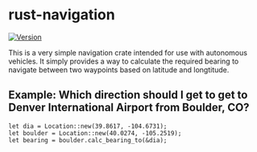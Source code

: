 # rust-navigation

[![Version](https://img.shields.io/crates/v/navigation.svg)](https://crates.io/crates/navigation)

This is a very simple navigation crate intended for use with autonomous vehicles. It simply provides a way to calculate the required bearing to navigate between two waypoints based on latitude and longtitude.

## Example: Which direction should I get to get to Denver International Airport from Boulder, CO?

```
let dia = Location::new(39.8617, -104.6731);
let boulder = Location::new(40.0274, -105.2519);
let bearing = boulder.calc_bearing_to(&dia);
```
